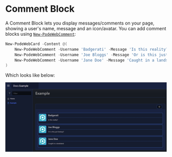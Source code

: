 # Comment Block

A Comment Block lets you display messages/comments on your page, showing a user's name, message and an icon/avatar. You can add comment blocks using [`New-PodeWebComment`](../../../Functions/Elements/New-PodeWebComment):

```powershell
New-PodeWebCard -Content @(
    New-PodeWebComment -Username 'Badgerati' -Message 'Is this reality?' -Icon '/pode.web/images/icon.png'
    New-PodeWebComment -Username 'Joe Bloggs' -Message 'Or is this just fantasy?' -Icon '/pode.web/images/icon.png'
    New-PodeWebComment -Username 'Jane Doe' -Message 'Caught in a landsland' -Icon '/pode.web/images/icon.png'
)
```

Which looks like below:

![comments](../../../images/comments.png)
